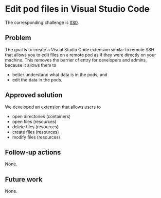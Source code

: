 # Edit pod files in Visual Studio Code

The corresponding challenge is [#80](https://github.com/SolidLabResearch/Challenges/issues/80).

## Problem
The goal is to create a Visual Studio Code extension similar to remote SSH that 
allows you to edit files on a remote pod as if they were directly on your machine. 
This removes the barrier of entry for developers and admins, 
because it allows them to 

- better understand what data is in the pods, and  
- edit the data in the pods.

## Approved solution

We developed an [extension](https://marketplace.visualstudio.com/items?itemName=jeswr.solidfs)
that allows users to 

* open directories (containers)
* open files (resources)
* delete files (resources)
* create files (resources)
* modify files (resources)

## Follow-up actions

None.

## Future work

None.